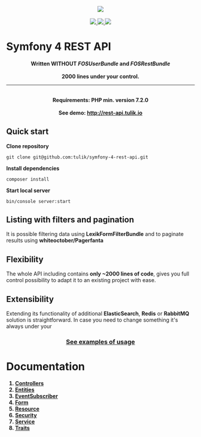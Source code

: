 <p align="center">
<a href="https://insight.symfony.com/projects/48af693f-97d3-4f11-a697-3e6ec9ff7e3c">
    <img src="https://insight.symfony.com/projects/48af693f-97d3-4f11-a697-3e6ec9ff7e3c/big.svg"/>
</a>
<br/>
<br/>
<a href="https://travis-ci.org/tulik/symfony-4-rest-api.svg?branch=master">
    <img src="https://travis-ci.org/tulik/symfony-4-rest-api.svg?branch=master"/>

<a href="https://scrutinizer-ci.com/g/tulik/symfony-4-rest-api/?branch=master">
    <img src="https://scrutinizer-ci.com/g/tulik/symfony-4-rest-api/badges/coverage.png?b=master"/>
</a>

<a href="https://scrutinizer-ci.com/g/tulik/symfony-4-rest-api/?branch=master">
    <img src="https://scrutinizer-ci.com/g/tulik/symfony-4-rest-api/badges/quality-score.png?b=master"/>
</a>

</p>

# Symfony 4 REST API

<h4 align="center">
Written <strong>WITHOUT</strong> <em>FOSUserBundle</em> and <em>FOSRestBundle</em> <br><br>
<strong> 2000 lines</strong> under your control.

<hr>
<br/>
Requirements: PHP min. version 7.2.0
<br/>
<br/>
See demo: <a href="http://rest-api.tulik.io">http://rest-api.tulik.io</a>
</h4>

## Quick start

**Clone repository**

```
git clone git@github.com:tulik/symfony-4-rest-api.git
```

**Install dependencies**

```
composer install
```

**Start local server**

```
bin/console server:start
```

## Listing with filters and pagination
It is possible filtering data using **LexikFormFilterBundle** and to paginate results using **whiteoctober/Pagerfanta**

## Flexibility
The whole API including contains **only ~2000 lines of code**, gives you full control possibility to adapt it to an existing project with ease.

## Extensibility
 Extending its functionality of additional **ElasticSearch**, **Redis** or **RabbitMQ** solution is straightforward. In case you need to change something it's always under your 

<h3 align="center">
<a href="EXAMPLES.md">See examples of usage</a>
</h3>

<strong>
</p>

# Documentation
1. [Controllers](../../tree/master/src/Controller)
2. [Entities](../../tree/master/src/Entity)
3. [EventSubscriber](../../tree/master/src/EventSubscriber)
4. [Form](../../tree/master/src/EventListener)
5. [Resource](../../tree/master/src/Resource)
6. [Security](../../tree/master/src/Security)
7. [Service](../../tree/master/src/Service)
8. [Traits](../../tree/master/src/Traits)
